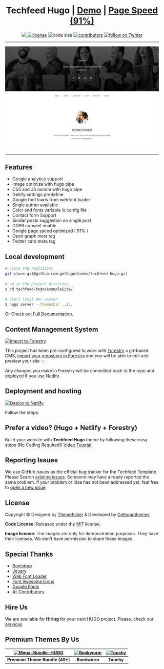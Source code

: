 <h1 align=center>Techfeed Hugo | <a target="_blank" href="https://demo.gethugothemes.com/techfeed" rel="nofollow">Demo</a> | <a  target="_blank" href="https://lighthouse-dot-webdotdevsite.appspot.com//lh/html?url=https%3A%2F%2Fdemo.gethugothemes.com%2Ftechfeed%2F">Page Speed (91%)</a></h1>

<p align=center>
  <a href="https://github.com/gohugoio/hugo/releases/tag/v0.83.1" alt="Contributors">
    <img src="https://img.shields.io/static/v1?label=min-HUGO-version&message=0.83.1&color=f00&logo=hugo" />
  </a>

  <a href="https://github.com/gethugothemes/techfeed-hugo/blob/master/LICENSE">
    <img src="https://img.shields.io/github/license/gethugothemes/techfeed-hugo" alt="license"></a>

  <img src="https://img.shields.io/github/languages/code-size/gethugothemes/techfeed-hugo" alt="code size">

  <a href="https://github.com/gethugothemes/techfeed-hugo/graphs/contributors">
    <img src="https://img.shields.io/github/contributors/gethugothemes/techfeed-hugo" alt="contributors"></a>

  <a href="https://twitter.com/intent/follow?screen_name=gethugothemes">
    <img src="https://img.shields.io/twitter/follow/gethugothemes?style=social&logo=twitter"
      alt="follow on Twitter"></a>
</p>

---

<p align="center">

 ![apollo](images/screenshot.png)
</p>

---
## Features
- Google analytics  support
- Image optimize  with hugo pipe
- CSS and JS bundle with hugo pipe
- Netlify settings predefine
- Google font loads from webfont loader
- Single author available
- Color and fonts variable in config file
- Contact form Support 
- Similar posts suggestion on single post
- GDPR consent enable
- Google page speed optimized ( 91% )
- Open graph meta tag
- Twitter card meta tag


## Local development

```bash
# clone the repository
git clone git@github.com:gethugothemes/techfeed-hugo.git

# cd in the project directory
$ cd techfeed-hugo/exampleSite/

# Start local dev server
$ hugo server --themesDir ../..
```
Or Check out [Full Documentation](https://docs.gethugothemes.com/techfeed).

## Content Management System

[![import to
Forestry](https://assets.forestry.io/import-to-forestryK.svg)](https://app.forestry.io/quick-start?repo=gethugothemes/techfeed-hugo&engine=hugo&version=0.87.0)

This project has been pre-configured to work with [Forestry](https://forestry.io) a git-based CMS, [import your
repository in Forestry](https://app.forestry.io/quick-start?repo=gethugothemes/techfeed-hugo&engine=hugo&version=0.87.0) and
you will be able to edit and preview your site ✨.

Any changes you make in Forestry will be committed back to the repo and deployed if you use [Netlify](#netlify).
## Deployment and hosting

[![Deploy to
Netlify](https://www.netlify.com/img/deploy/button.svg)](https://app.netlify.com/start/deploy?repository=https://github.com/gethugothemes/techfeed-hugo)

Follow the steps.

## Prefer a video? (Hugo + Netlify + Forestry)
Build your website with **Techfeed Hugo** theme by following these easy steps (No Coding Required!)
[Video Tutorial](https://youtu.be/ResipmZmpDU).

<!-- reporting issue -->
## Reporting Issues
We use GitHub Issues as the official bug tracker for the Techfeed Template. Please Search [existing
issues](https://github.com/gethugothemes/techfeed-hugo/issues). Someone may have already reported the same problem.
If your problem or idea has not been addressed yet, feel free to [open a new
issue](https://github.com/gethugothemes/techfeed-hugo/issues).

<!-- ## Techfeed Hugo theme Powered Websites

View all the websites powered by Techfeed Hugo theme [here](https://github.com/gethugothemes/techfeed-hugo/wiki/All-Techfeed-Hugo-Powered-Websites). Want to submit your own website powered by Techfeed Hugo theme? You can submit it [here](https://github.com/gethugothemes/techfeed-hugo/discussions/4). -->

<!-- licence -->
## License
Copyright &copy; Designed by [Themefisher](https://themefisher.com) & Developed by
[Gethugothemes](https://gethugothemes.com)

**Code License:** Released under the [MIT](https://github.com/gethugothemes/techfeed-hugo/blob/master/LICENSE) license.

**Image license:** The images are only for demonstration purposes. They have their licenses. We don't have permission to
share those images.

<!-- resources -->
## Special Thanks
- [Bootstrap](https://getbootstrap.com)
- [Jquery](https://jquery.com)
- [Web Font Loader](https://github.com/typekit/webfontloader)
- [Font Awesome Icons](https://fontawesome.com)
- [Google Fonts](http://fonts.google.com/)
- [All Contributors](https://github.com/gethugothemes/techfeed-hugo/graphs/contributors)


## Hire Us
We are available for **Hiring** for your next HUGO project. Please, check our
[services](https://gethugothemes.com/services/?ref=github)

<!-- premium themes -->
## Premium Themes By Us
| [![Mega-Bundle-HUGO](https://demo.gethugothemes.com/thumbnails/bundle.webp)](https://gethugothemes.com/bundle) | [![Bookworm](https://demo.gethugothemes.com/thumbnails/bookworm.webp)](https://gethugothemes.com/products/bookworm/) | [![Touchy](https://demo.gethugothemes.com/thumbnails/touchy.webp)](https://gethugothemes.com/products/touchy) |
|:---:|:---:|:---:|
| **Premium Theme Bundle (40+)** | **Bookworm** | **Touchy** |
